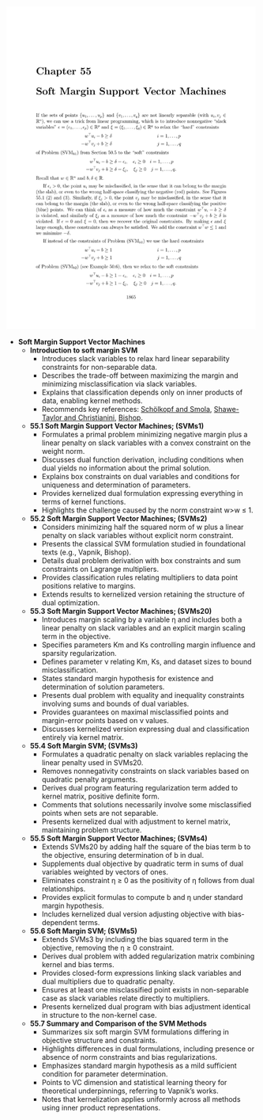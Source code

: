 ![ATD-ch55-soft-margin-svms](ATD-ch55-soft-margin-svms.best.png)

- **Soft Margin Support Vector Machines**
  - **Introduction to soft margin SVM**
    - Introduces slack variables to relax hard linear separability constraints for non-separable data.
    - Describes the trade-off between maximizing the margin and minimizing misclassification via slack variables.
    - Explains that classification depends only on inner products of data, enabling kernel methods.
    - Recommends key references: [Schölkopf and Smola](https://example.org), [Shawe-Taylor and Christianini](https://example.org), [Bishop](https://example.org).
  - **55.1 Soft Margin Support Vector Machines; (SVMs1)**
    - Formulates a primal problem minimizing negative margin plus a linear penalty on slack variables with a convex constraint on the weight norm.
    - Discusses dual function derivation, including conditions when dual yields no information about the primal solution.
    - Explains box constraints on dual variables and conditions for uniqueness and determination of parameters.
    - Provides kernelized dual formulation expressing everything in terms of kernel functions.
    - Highlights the challenge caused by the norm constraint w>w ≤ 1.
  - **55.2 Soft Margin Support Vector Machines; (SVMs2)**
    - Considers minimizing half the squared norm of w plus a linear penalty on slack variables without explicit norm constraint.
    - Presents the classical SVM formulation studied in foundational texts (e.g., Vapnik, Bishop).
    - Details dual problem derivation with box constraints and sum constraints on Lagrange multipliers.
    - Provides classification rules relating multipliers to data point positions relative to margins.
    - Extends results to kernelized version retaining the structure of dual optimization.
  - **55.3 Soft Margin Support Vector Machines; (SVMs20)**
    - Introduces margin scaling by a variable η and includes both a linear penalty on slack variables and an explicit margin scaling term in the objective.
    - Specifies parameters Km and Ks controlling margin influence and sparsity regularization.
    - Defines parameter ν relating Km, Ks, and dataset sizes to bound misclassification.
    - States standard margin hypothesis for existence and determination of solution parameters.
    - Presents dual problem with equality and inequality constraints involving sums and bounds of dual variables.
    - Provides guarantees on maximal misclassified points and margin-error points based on ν values.
    - Discusses kernelized version expressing dual and classification entirely via kernel matrix.
  - **55.4 Soft Margin SVM; (SVMs3)**
    - Formulates a quadratic penalty on slack variables replacing the linear penalty used in SVMs20.
    - Removes nonnegativity constraints on slack variables based on quadratic penalty arguments.
    - Derives dual program featuring regularization term added to kernel matrix, positive definite form.
    - Comments that solutions necessarily involve some misclassified points when sets are not separable.
    - Presents kernelized dual with adjustment to kernel matrix, maintaining problem structure.
  - **55.5 Soft Margin Support Vector Machines; (SVMs4)**
    - Extends SVMs20 by adding half the square of the bias term b to the objective, ensuring determination of b in dual.
    - Supplements dual objective by quadratic term in sums of dual variables weighted by vectors of ones.
    - Eliminates constraint η ≥ 0 as the positivity of η follows from dual relationships.
    - Provides explicit formulas to compute b and η under standard margin hypothesis.
    - Includes kernelized dual version adjusting objective with bias-dependent terms.
  - **55.6 Soft Margin SVM; (SVMs5)**
    - Extends SVMs3 by including the bias squared term in the objective, removing the η ≥ 0 constraint.
    - Derives dual problem with added regularization matrix combining kernel and bias terms.
    - Provides closed-form expressions linking slack variables and dual multipliers due to quadratic penalty.
    - Ensures at least one misclassified point exists in non-separable case as slack variables relate directly to multipliers.
    - Presents kernelized dual program with bias adjustment identical in structure to the non-kernel case.
  - **55.7 Summary and Comparison of the SVM Methods**
    - Summarizes six soft margin SVM formulations differing in objective structure and constraints.
    - Highlights differences in dual formulations, including presence or absence of norm constraints and bias regularizations.
    - Emphasizes standard margin hypothesis as a mild sufficient condition for parameter determination.
    - Points to VC dimension and statistical learning theory for theoretical underpinnings, referring to Vapnik’s works.
    - Notes that kernelization applies uniformly across all methods using inner product representations.

